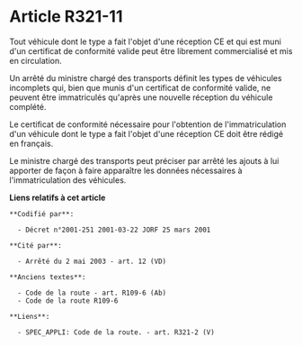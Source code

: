 # Article R321-11

Tout véhicule dont le type a fait l'objet d'une réception CE et qui est muni d'un certificat de conformité valide peut être
librement commercialisé et mis en circulation.

Un arrêté du ministre chargé des transports définit les types de véhicules incomplets qui, bien que munis d'un certificat de
conformité valide, ne peuvent être immatriculés qu'après une nouvelle réception du véhicule complété.

Le certificat de conformité nécessaire pour l'obtention de l'immatriculation d'un véhicule dont le type a fait l'objet d'une
réception CE doit être rédigé en français.

Le ministre chargé des transports peut préciser par arrêté les ajouts à lui apporter de façon à faire apparaître les données
nécessaires à l'immatriculation des véhicules.

**Liens relatifs à cet article**

	**Codifié par**:

	  - Décret n°2001-251 2001-03-22 JORF 25 mars 2001

	**Cité par**:

	  - Arrêté du 2 mai 2003 - art. 12 (VD)

	**Anciens textes**:

	  - Code de la route - art. R109-6 (Ab)
	  - Code de la route R109-6

	**Liens**:

	  - SPEC_APPLI: Code de la route. - art. R321-2 (V)
